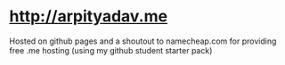 # http://arpityadav.me 

Hosted on github pages and a shoutout to namecheap.com for providing free .me hosting (using my github student starter pack)
